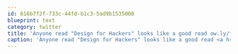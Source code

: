 ```yaml
---
id: 616b7f2f-733c-44fd-b1c3-5ad9b1535008
blueprint: text
category: twitter
title: 'Anyone read "Design for Hackers" looks like a good read ow.ly/flOp8'
caption: 'Anyone read "Design for Hackers" looks like a good read <a href="http://ow.ly/flOp8" title="http://ow.ly/flOp8" class="link link_untco">ow.ly/flOp8</a>'
---
```


